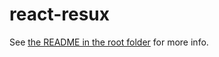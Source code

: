 # react-resux

See [the README in the root folder](https://github.com/kayak/react-resux) for more info.
